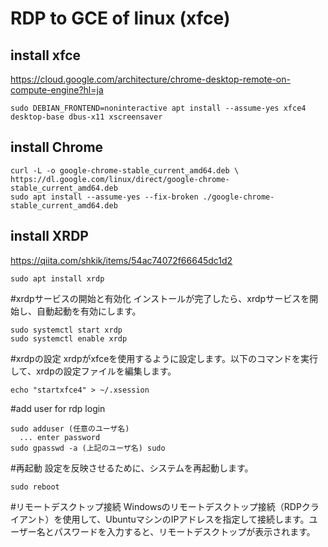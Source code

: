 # RDP to GCE of linux (xfce)

## install xfce
https://cloud.google.com/architecture/chrome-desktop-remote-on-compute-engine?hl=ja
```
sudo DEBIAN_FRONTEND=noninteractive apt install --assume-yes xfce4 desktop-base dbus-x11 xscreensaver
```
## install Chrome
```
curl -L -o google-chrome-stable_current_amd64.deb \
https://dl.google.com/linux/direct/google-chrome-stable_current_amd64.deb
sudo apt install --assume-yes --fix-broken ./google-chrome-stable_current_amd64.deb
```

## install XRDP
https://qiita.com/shkik/items/54ac74072f66645dc1d2
```
sudo apt install xrdp
```
#xrdpサービスの開始と有効化 インストールが完了したら、xrdpサービスを開始し、自動起動を有効にします。
```
sudo systemctl start xrdp
sudo systemctl enable xrdp
```

#xrdpの設定 xrdpがxfceを使用するように設定します。以下のコマンドを実行して、xrdpの設定ファイルを編集します。
```
echo "startxfce4" > ~/.xsession
```

#add user for rdp login
```
sudo adduser (任意のユーザ名)
  ... enter password
sudo gpasswd -a (上記のユーザ名) sudo
```

#再起動 設定を反映させるために、システムを再起動します。
```
sudo reboot
```
#リモートデスクトップ接続 Windowsのリモートデスクトップ接続（RDPクライアント）を使用して、UbuntuマシンのIPアドレスを指定して接続します。ユーザー名とパスワードを入力すると、リモートデスクトップが表示されます。
